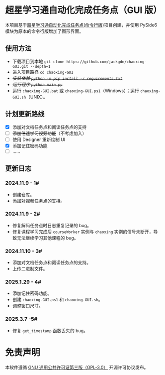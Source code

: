 # 超星学习通自动化完成任务点（GUI 版）

本项目基于[超星学习通自动化完成任务点(命令行版)](https://github.com/Samueli924/chaoxing)项目创建，并使用 PySide6 模块为原本的命令行版增加了图形界面。

## 使用方法

* 下载项目到本地 `git clone https://github.com/jackgdn/chaoxing-GUI.git --depth=1`
* 进入项目路径 `cd chaoxing-GUI`
* *~~安装依赖 `python -m pip install -r requirements.txt`~~*
* *~~运行程序 `python main.py`~~*
* 运行 `chaoxing-GUI.bat` 或 `chaoxing-GUI.ps1`（Windows）；运行 `chaoxing-GUI.sh`（UNIX）。

## 计划更新路线

+ [x] 添加对文档任务点和阅读任务点的支持
+ [ ] ~~添加倍速学习视频功能~~（不考虑加入）
+ [ ] 使用 Designer 重新绘制 UI
+ [x] 添加记住密码功能
+ [ ] ……

## 更新日志

### 2024.11.9 - 1#

- 创建仓库。
- 添加对视频任务点的支持。

### 2024.11.9 - 2#

- 修复解码任务点时日志重复记录的 bug。
- 修复课程学习完成后 `courseWorker` 实例与 `chaoxing` 实例的信号未断开，导致无法继续学习其他课程的 bug。

### 2024.11.10 - 3#

- 添加对文档任务点和阅读任务点的支持。
- 上传二进制文件。

### 2025.1.29 - 4#

- 添加记住密码功能。
- 创建 `chaoxing-GUI.ps1` 和 `chaoxing-GUI.sh`。
- 调整窗口尺寸。

### 2025.3.7 -5#

- 修复 `get_timestamp` 函数丢失的 bug。

# 免责声明

本软件遵循 [GNU 通用公共许可证第三版（GPL-3.0）](https://www.gnu.org/licenses/gpl-3.0.zh-cn.html) 开源许可协议发布。
